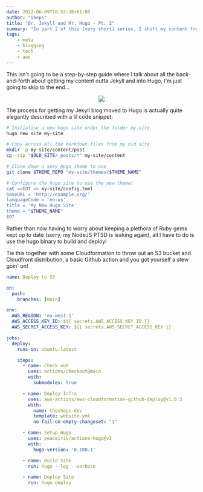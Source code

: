 ```yaml
---
date: 2022-06-09T18:53:38+01:00
author: "Sheps"
title: "Dr. Jekyll and Mr. Hugo - Pt. 2"
summary: "In part 2 of this [very short] series, I shift my content from Jekyll to Hugo!"
tags:
    - meta
    - blogging
    - tech
    - aws
---
```

This isn't going to be a step-by-step guide where I talk about all the back-and-forth about getting my content outta Jekyll and into Hugo, I'm just going to skip to the end...

<p align="center">
  <img src="https://c.tenor.com/FLFBFq27T60AAAAC/simon-pegg.gif" />
</p>

The process for getting my Jekyll blog moved to Hugo is actually quite elegantly described with a lil code snippet:

```bash
# Initialise a new hugo site under the folder my-site
hugo new site my-site

# Copy across all the markdown files from my old site
mkdir -p my-site/content/post
cp -rip "$OLD_SITE/_posts/*" my-site/content

# Clone down a sexy Hugo theme to use
git clone $THEME_REPO "my-site/themes/$THEME_NAME"

# Configure the hugo site to use the new theme!
cat <<EOT >> my-site/config.toml
baseURL = 'http://example.org/'
languageCode = 'en-us'
title = 'My New Hugo Site'
theme = "$THEME_NAME"
EOT
```

Rather than now having to worry about keeping a plethora of Ruby gems kept up to date (sorry, my NodeJS PTSD is leaking again), all I have to do is use the hugo binary to build and deploy!

Tie this together with some Cloudformation to throw out an S3 bucket and Cloudfront distribution, a basic Github action and you got yourself a stew goin' on!

```yaml
name: Deploy to S3

on:
  push:
    branches: [main]

env:
  AWS_REGION: 'eu-west-1'
  AWS_ACCESS_KEY_ID: ${{ secrets.AWS_ACCESS_KEY_ID }}
  AWS_SECRET_ACCESS_KEY: ${{ secrets.AWS_SECRET_ACCESS_KEY }}

jobs:
  deploy:
    runs-on: ubuntu-latest

    steps:
      - name: Check out
        uses: actions/checkout@main
        with:
          submodules: true

      - name: Deploy Infra
        uses: aws-actions/aws-cloudformation-github-deploy@v1.0.3
        with:
          name: thesheps-dev
          template: website.yml
          no-fail-on-empty-changeset: "1"

      - name: Setup Hugo
        uses: peaceiris/actions-hugo@v2
        with:
          hugo-version: '0.100.1'

      - name: Build Site
        run: hugo --log --verbose

      - name: Deploy Site
        run: hugo deploy
```